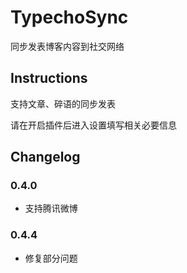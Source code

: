 TypechoSync
===========

同步发表博客内容到社交网络

Instructions
------------

支持文章、碎语的同步发表

请在开启插件后进入设置填写相关必要信息

Changelog
---------

### 0.4.0
* 支持腾讯微博

### 0.4.4
* 修复部分问题